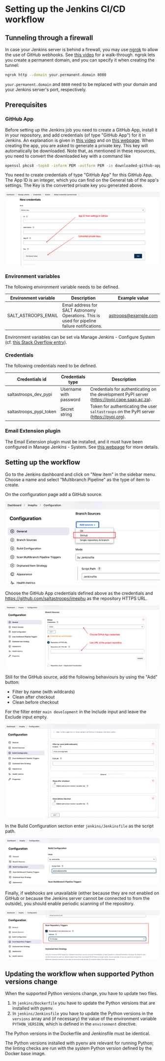 # Setting up the Jenkins CI/CD workflow

## Tunneling through a firewall

In case your Jenkins server is behind a firewall, you may use [ngrok](https://ngrok.io) to allow the use of GitHub webhooks. See [this video](https://youtu.be/yMNJeWeE0qI) for a walk-through. ngrok lets you create a permanent domain, and you can specify it when creating the tunnel:

```bash
ngrok http --domain your.permanent.domain 8080
```

`your.permanent.domain` and `8080` need to be replaced with your domain and your Jenkins server's port, respectively.

## Prerequisites

### GitHub App

Before setting up the Jenkins job you need to create a GitHub App, install it in your repository, and add credentials (of type "GitHub App") for it in Jenkins. An explanation is given in [this video](https://youtu.be/aDmeeVDrp0o) and on [this webpage](https://docs.cloudbees.com/docs/cloudbees-ci/latest/cloud-admin-guide/github-app-auth). When creating the app, you are asked to generate a private key. This key will automatically be downloaded. Note that, as mentioned in these resources, you need to convert the downloaded key with a command like

```bash
openssl pkcs8 -topk8 -inform PEM -outform PEM -in downloaded-github-app-key.pem -out converted-github-app-key.pem -nocrypt
```

You need to create credentials of type "GitHub App" for this GitHub App. The App ID is an integer, which you can find on the General tab of the app's settings. The Key is the converted private key you generated above.

![GitHub App credentials](img/github_app_credentials.png)

### Environment variables

The following environment variable needs to be defined.

| Environment variable | Description                                                                                   | Example value        |
|----------------------|-----------------------------------------------------------------------------------------------|----------------------|
| SALT_ASTROOPS_EMAIL  | Email address for SALT Astronomy Operations. This is used for pipeline failure notifications. | astroops@example.com |

Environment variables can be set via Manage Jenkins - Configure System (cf. [this Stack Overflow entry](https://stackoverflow.com/questions/54207815/does-jenkins-have-a-feature-like-credentials-for-non-secrets)).

### Credentials

The following credentials need to be defined.

| Credentials id          | Credentials type       | Description                                                                                   |
|-------------------------|------------------------|-----------------------------------------------------------------------------------------------|
| saltastroops_dev_pypi   | Username with password | Credentials for authenticating on the development PyPI server (https://pypi.cape.saao.ac.za). | 
| saltastroops_pypi_token | Secret string          | Token for authenticating the user `saltastroops` on the PyPI server (https://pypi.org).       | 

### Email Extension plugin

The Email Extension plugin must be installed, and it must have been configured in Manage Jenkins - System. See [this webpage](https://www.edureka.co/blog/email-notification-in-jenkins/) for more details.

## Setting up the workflow

Go to the Jenkins dashboard and click on "New item" in the sidebar menu. Choose a name and select "Multibranch Pipeline" as the type of item to create.

On the configuration page add a GitHub source.

![Add a GitHub source](img/add-github-source.png)

Choose the GitHub App credentials defined above as the credentials and https://github.com/saltastroops/imephu as the repository HTTPS URL.

![Set the credentials and repository](img/github-credentials-and-repo.png)

Still for the GitHub source, add the following behaviours by using the "Add" button:

* Filter by name (with wildcards)
* Clean after checkout
* Clean before checkout

For the filter enter `main development` in the Include input and leave the Exclude input empty.

![Add the behaviours](img/github-source-behaviours.png)

In the Build Configuration section enter `jenkins/Jenkinsfile` as the script path.

![Choose the build configuration path](img/build-configuration.png)

Finally, if webhooks are unavailable (either because they are not enabled on GitHub or because the Jenkins server cannot be connected to from the outside), you should enable periodic scanning of the repository.

![Enable periodic scanning of the repository](img/polling.png)

## Updating the workflow when supported Python versions change

When the supported Python versions change, you have to update two files.

1. In `jenkins/Dockerfile` you have to update the Python versions that are installed with pyenv.
2. In `jenkins/Jenkinsfile` you have to update the Python versions in the `versions` array and (if necessary) the value of the environment variable `PYTHON_VERSION`, which is defined in the `environment` directive.

The Python versions in the Dockerfile and Jenkinsfile must be identical.

The Python versions installed with pyenv are relevant for running Python; the linting checks are run with the system Python version defined by the Docker base image.
